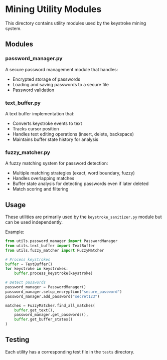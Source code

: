 # Mining Utility Modules

This directory contains utility modules used by the keystroke mining system.

## Modules

### password_manager.py

A secure password management module that handles:
- Encrypted storage of passwords
- Loading and saving passwords to a secure file
- Password validation

### text_buffer.py

A text buffer implementation that:
- Converts keystroke events to text
- Tracks cursor position
- Handles text editing operations (insert, delete, backspace)
- Maintains buffer state history for analysis

### fuzzy_matcher.py

A fuzzy matching system for password detection:
- Multiple matching strategies (exact, word boundary, fuzzy)
- Handles overlapping matches
- Buffer state analysis for detecting passwords even if later deleted
- Match scoring and filtering

## Usage

These utilities are primarily used by the `keystroke_sanitizer.py` module but can be used independently.

Example:

```python
from utils.password_manager import PasswordManager
from utils.text_buffer import TextBuffer
from utils.fuzzy_matcher import FuzzyMatcher

# Process keystrokes
buffer = TextBuffer()
for keystroke in keystrokes:
    buffer.process_keystroke(keystroke)

# Detect passwords
password_manager = PasswordManager()
password_manager.setup_encryption("secure_password")
password_manager.add_password("secret123")

matches = FuzzyMatcher.find_all_matches(
    buffer.get_text(),
    password_manager.get_passwords(),
    buffer.get_buffer_states()
)
```

## Testing

Each utility has a corresponding test file in the `tests` directory.